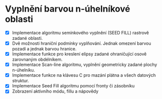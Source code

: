 
# Vyplnění barvou n-úhelníkové oblasti
- [x] Implementace algoritmu semínkového vyplnění (SEED FILL) rastrově zadané oblasti.
- [x] Dvě možnosti hraniční podmínky vyplňování. Jednak omezení barvou pozadí a jednak barvou hranice.
- [x] Implementace funkce pro kreslení elipsy zadané ohraničující osově zarovnaným obdélníkem.
- [x] Implementace Scan-line algoritmu, vyplnění geometricky zadané plochy n-úhelníku.
- [x] Implementace funkce na klávesu C pro mazání plátna a všech datových struktur.
- [x] Implementace Seed Fill algoritmu pomocí fronty či zásobníku
- [x] Zobrazení aktivního módu, fillu a nápovědy
